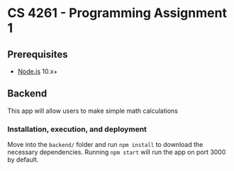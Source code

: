 # CS 4261 - Programming Assignment 1

## Prerequisites
* [Node.js](https://nodejs.org/en/download/) 10.x+

## Backend
This app will allow users to make simple math calculations

### Installation, execution, and deployment
Move into the `backend/` folder and run `npm install` to download the necessary dependencies.
Running `npm start` will run the app on port 3000 by default.